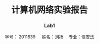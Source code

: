 <h1><center>计算机网络实验报告</center></h1>

<h3><center>Lab1</center></h3>

<center>学号： 2011839 &emsp; 姓名：刘扬&emsp; 专业：信安法</center>


